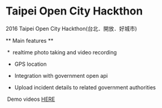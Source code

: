 # Taipei Open City Hackthon
2016 Taipei Open City Hackthon(台北．開放．好城市)

** Main features **

  *  realtime photo taking and video recording

  *  GPS location

  *  Integration with government open api

  *  Upload incident details to related government authorities
  
  Demo videos [HERE][youtube]
  
  [youtube]:https://www.youtube.com/watch?v=4RsB_B8tKd0
  
